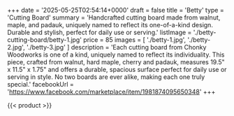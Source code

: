 +++
date = '2025-05-25T02:54:14+0000'
draft = false
title = 'Betty'
type = 'Cutting Board'
summary = 'Handcrafted cutting board made from walnut, maple, and padauk, uniquely named to reflect its one-of-a-kind design. Durable and stylish, perfect for daily use or serving.'
listImage = './betty-cutting-board/betty-1.jpg'
price = 85
images = [
    './betty-1.jpg',
    './betty-2.jpg',
    './betty-3.jpg'
]
description = 'Each cutting board from Chonky Woodworks is one of a kind, uniquely named to reflect its individuality. This piece, crafted from walnut, hard maple, cherry and padauk, measures 19.5" x 11.5" x 1.75" and offers a durable, spacious surface perfect for daily use or serving in style. No two boards are ever alike, making each one truly special.'
facebookUrl = 'https://www.facebook.com/marketplace/item/1981874095650348'
+++

{{< product >}}